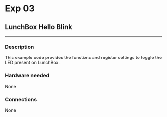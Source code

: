 # Exp 03

## LunchBox Hello Blink
___

### Description

This example code provides the functions and register settings to toggle the LED present on LunchBox.

### Hardware needed

None

### Connections

None
